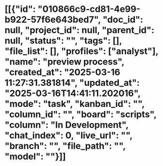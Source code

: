 # [[{"id": "010866c9-cd81-4e99-b922-57f6e643bed7", "doc_id": null, "project_id": null, "parent_id": null, "status": "", "tags": [], "file_list": [], "profiles": ["analyst"], "name": "preview process", "created_at": "2025-03-16 11:27:31.381814", "updated_at": "2025-03-16T14:41:11.202016", "mode": "task", "kanban_id": "", "column_id": "", "board": "scripts", "column": "In Development", "chat_index": 0, "live_url": "", "branch": "", "file_path": "", "model": ""}]]